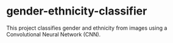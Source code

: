 # gender-ethnicity-classifier
This project classifies gender and ethnicity from images using a Convolutional Neural Network (CNN).
